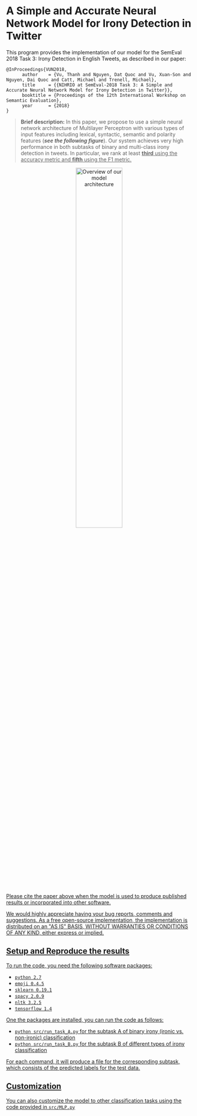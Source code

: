 
# A Simple and Accurate Neural Network Model for Irony Detection in Twitter

This program provides the implementation of our model for the SemEval 2018 Task 3: Irony Detection in English Tweets, as described in our paper:

    @InProceedings{VUN2018,
          author    = {Vu, Thanh and Nguyen, Dat Quoc and Vu, Xuan-Son and Nguyen, Dai Quoc and Catt, Michael and Trenell, Michael},
          title     = {{NIHRIO at SemEval-2018 Task 3: A Simple and Accurate Neural Network Model for Irony Detection in Twitter}},
          booktitle = {Proceedings of the 12th International Workshop on Semantic Evaluation},
          year      = {2018}
    }

> **Brief description:** In this paper, we propose to use a simple neural network architecture of Multilayer Perceptron with various types of input features including lexical, syntactic, semantic and polarity features (***see the following figure***). Our system achieves very high performance in both subtasks of binary and multi-class irony detection in tweets. In particular, we rank at least **<u>third** using the accuracy metric and **<u>fifth** using the F1 metric. 

<p align="center">
    <img src="https://github.com/NIHRIO/IronyDetectionInTwitter/blob/master/description/mlp.png" alt="Overview of our model architecture" width="50%"/>
</p>

Please cite the paper above when the model is used to produce published results or incorporated into other software. 

We would highly appreciate having your bug reports, comments and suggestions. As a free open-source implementation, the implementation is distributed on an "AS IS" BASIS, WITHOUT WARRANTIES OR CONDITIONS OF ANY KIND, either express or implied.

## Setup and Reproduce the results
To run the code, you need the following software packages:

- `python 2.7`
- `emoji 0.4.5`
- `sklearn 0.19.1`
- `spacy 2.0.9`
- `nltk 3.2.5`
- `tensorflow 1.4`

One the packages are installed, you can run the code as follows:
- `python src/run_task_A.py` for the subtask A of binary irony (ironic vs. non-ironic) classification
- `python src/run_task_B.py` for the subtask B of different types of irony classification

For each command, it will produce a file for the corresponding subtask, which consists of the predicted labels for the test data. 

## Customization 
You can also customize the model to other classification tasks using the code provided in `src/MLP.py`
